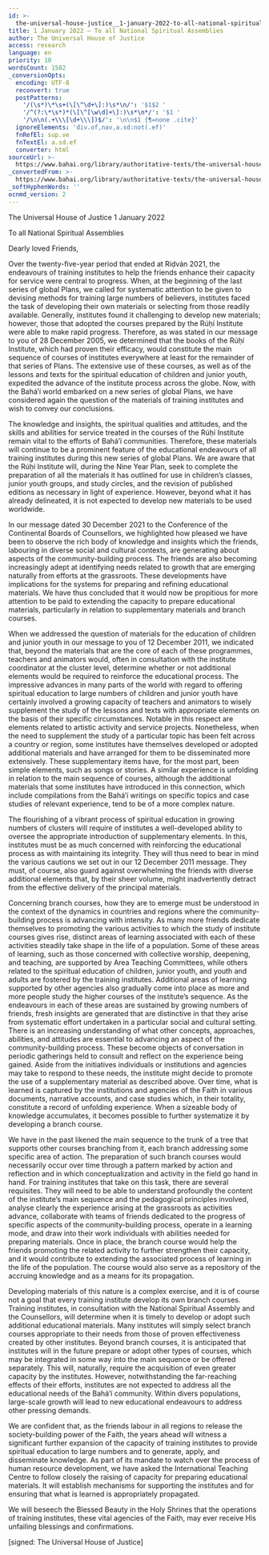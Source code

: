 ```yaml
---
id: >-
  the-universal-house-justice__1-january-2022-to-all-national-spiritual-assemblies__159952729__en
title: 1 January 2022 – To all National Spiritual Assemblies
author: The Universal House of Justice
access: research
language: en
priority: 10
wordsCount: 1582
_conversionOpts:
  encoding: UTF-8
  reconvert: true
  postPatterns:
    '/(\s*)\*\s+(\[\^\d+\]:)\s*\n/': '$1$2 '
    '/^(?:\*\s*)*(\[\^[\w\d]+\]:)\s*\n*/': '$1 '
    '/\n\n(.+\\\[\d+\\\])$/': '\n\n$1 {¶=none .cite}'
  ignoreElements: 'div.of,nav,a.sd:not(.ef)'
  fnRefEl: sup.ve
  fnTextEl: a.sd.ef
  converter: html
sourceUrl: >-
  https://www.bahai.org/library/authoritative-texts/the-universal-house-of-justice/messages/20220101_001/20220101_001.xhtml
_convertedFrom: >-
  https://www.bahai.org/library/authoritative-texts/the-universal-house-of-justice/messages/20220101_001/20220101_001.xhtml
_softHyphenWords: ''
ocnmd_version: 2
---
```

The Universal House of Justice
1 January 2022

To all National Spiritual Assemblies

Dearly loved Friends,

Over the twenty-five-year period that ended at Riḍván 2021, the endeavours of training institutes to help the friends enhance their capacity for service were central to progress. When, at the beginning of the last series of global Plans, we called for systematic attention to be given to devising methods for training large numbers of believers, institutes faced the task of developing their own materials or selecting from those readily available. Generally, institutes found it challenging to develop new materials; however, those that adopted the courses prepared by the Rúḥí Institute were able to make rapid progress. Therefore, as was stated in our message to you of 28 December 2005, we determined that the books of the Rúḥí Institute, which had proven their efficacy, would constitute the main sequence of courses of institutes everywhere at least for the remainder of that series of Plans. The extensive use of these courses, as well as of the lessons and texts for the spiritual education of children and junior youth, expedited the advance of the institute process across the globe. Now, with the Bahá’í world embarked on a new series of global Plans, we have considered again the question of the materials of training institutes and wish to convey our conclusions.

The knowledge and insights, the spiritual qualities and attitudes, and the skills and abilities for service treated in the courses of the Rúḥí Institute remain vital to the efforts of Bahá’í communities. Therefore, these materials will continue to be a prominent feature of the educational endeavours of all training institutes during this new series of global Plans. We are aware that the Rúḥí Institute will, during the Nine Year Plan, seek to complete the preparation of all the materials it has outlined for use in children’s classes, junior youth groups, and study circles, and the revision of published editions as necessary in light of experience. However, beyond what it has already delineated, it is not expected to develop new materials to be used worldwide.

In our message dated 30 December 2021 to the Conference of the Continental Boards of Counsellors, we highlighted how pleased we have been to observe the rich body of knowledge and insights which the friends, labouring in diverse social and cultural contexts, are generating about aspects of the community-building process. The friends are also becoming increasingly adept at identifying needs related to growth that are emerging naturally from efforts at the grassroots. These developments have implications for the systems for preparing and refining educational materials. We have thus concluded that it would now be propitious for more attention to be paid to extending the capacity to prepare educational materials, particularly in relation to supplementary materials and branch courses.

When we addressed the question of materials for the education of children and junior youth in our message to you of 12 December 2011, we indicated that, beyond the materials that are the core of each of these programmes, teachers and animators would, often in consultation with the institute coordinator at the cluster level, determine whether or not additional elements would be required to reinforce the educational process. The impressive advances in many parts of the world with regard to offering spiritual education to large numbers of children and junior youth have certainly involved a growing capacity of teachers and animators to wisely supplement the study of the lessons and texts with appropriate elements on the basis of their specific circumstances. Notable in this respect are elements related to artistic activity and service projects. Nonetheless, when the need to supplement the study of a particular topic has been felt across a country or region, some institutes have themselves developed or adopted additional materials and have arranged for them to be disseminated more extensively. These supplementary items have, for the most part, been simple elements, such as songs or stories. A similar experience is unfolding in relation to the main sequence of courses, although the additional materials that some institutes have introduced in this connection, which include compilations from the Bahá’í writings on specific topics and case studies of relevant experience, tend to be of a more complex nature.

The flourishing of a vibrant process of spiritual education in growing numbers of clusters will require of institutes a well-developed ability to oversee the appropriate introduction of supplementary elements. In this, institutes must be as much concerned with reinforcing the educational process as with maintaining its integrity. They will thus need to bear in mind the various cautions we set out in our 12 December 2011 message. They must, of course, also guard against overwhelming the friends with diverse additional elements that, by their sheer volume, might inadvertently detract from the effective delivery of the principal materials.

Concerning branch courses, how they are to emerge must be understood in the context of the dynamics in countries and regions where the community-building process is advancing with intensity. As many more friends dedicate themselves to promoting the various activities to which the study of institute courses gives rise, distinct areas of learning associated with each of these activities steadily take shape in the life of a population. Some of these areas of learning, such as those concerned with collective worship, deepening, and teaching, are supported by Area Teaching Committees, while others related to the spiritual education of children, junior youth, and youth and adults are fostered by the training institutes. Additional areas of learning supported by other agencies also gradually come into place as more and more people study the higher courses of the institute’s sequence. As the endeavours in each of these areas are sustained by growing numbers of friends, fresh insights are generated that are distinctive in that they arise from systematic effort undertaken in a particular social and cultural setting. There is an increasing understanding of what other concepts, approaches, abilities, and attitudes are essential to advancing an aspect of the community-building process. These become objects of conversation in periodic gatherings held to consult and reflect on the experience being gained. Aside from the initiatives individuals or institutions and agencies may take to respond to these needs, the institute might decide to promote the use of a supplementary material as described above. Over time, what is learned is captured by the institutions and agencies of the Faith in various documents, narrative accounts, and case studies which, in their totality, constitute a record of unfolding experience. When a sizeable body of knowledge accumulates, it becomes possible to further systematize it by developing a branch course.

We have in the past likened the main sequence to the trunk of a tree that supports other courses branching from it, each branch addressing some specific area of action. The preparation of such branch courses would necessarily occur over time through a pattern marked by action and reflection and in which conceptualization and activity in the field go hand in hand. For training institutes that take on this task, there are several requisites. They will need to be able to understand profoundly the content of the institute’s main sequence and the pedagogical principles involved, analyse clearly the experience arising at the grassroots as activities advance, collaborate with teams of friends dedicated to the progress of specific aspects of the community-building process, operate in a learning mode, and draw into their work individuals with abilities needed for preparing materials. Once in place, the branch course would help the friends promoting the related activity to further strengthen their capacity, and it would contribute to extending the associated process of learning in the life of the population. The course would also serve as a repository of the accruing knowledge and as a means for its propagation.

Developing materials of this nature is a complex exercise, and it is of course not a goal that every training institute develop its own branch courses. Training institutes, in consultation with the National Spiritual Assembly and the Counsellors, will determine when it is timely to develop or adopt such additional educational materials. Many institutes will simply select branch courses appropriate to their needs from those of proven effectiveness created by other institutes. Beyond branch courses, it is anticipated that institutes will in the future prepare or adopt other types of courses, which may be integrated in some way into the main sequence or be offered separately. This will, naturally, require the acquisition of even greater capacity by the institutes. However, notwithstanding the far-reaching effects of their efforts, institutes are not expected to address all the educational needs of the Bahá’í community. Within divers populations, large-scale growth will lead to new educational endeavours to address other pressing demands.

We are confident that, as the friends labour in all regions to release the society-building power of the Faith, the years ahead will witness a significant further expansion of the capacity of training institutes to provide spiritual education to large numbers and to generate, apply, and disseminate knowledge. As part of its mandate to watch over the process of human resource development, we have asked the International Teaching Centre to follow closely the raising of capacity for preparing educational materials. It will establish mechanisms for supporting the institutes and for ensuring that what is learned is appropriately propagated.

We will beseech the Blessed Beauty in the Holy Shrines that the operations of training institutes, these vital agencies of the Faith, may ever receive His unfailing blessings and confirmations.

\[signed: The Universal House of Justice\]
